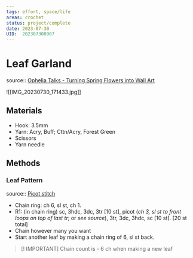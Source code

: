 ```yaml
---
tags: effort, space/life
areas: crochet
status: project/complete
date: 2023-07-30
UID:  202307300907
---
```


# Leaf Garland
source:: [Ophelia Talks - Turning Spring Flowers into Wall Art](https://youtu.be/mTRVA4n4LoM)

![[IMG_20230730_171433.jpg]]

## Materials
- Hook: 3.5mm
- Yarn: Acry, Buff; Cttn/Acry, Forest Green
- Scissors
- Yarn needle

## Methods

### Leaf Pattern
source:: [Picot stitch](https://youtu.be/WawpDkviwnI)

- Chain ring: ch 6, sl st, ch 1.
- R1: (in chain ring) sc, 3hdc, 3dc, 3tr [10 st], picot (*ch 3, sl st to front loops on top of last tr*; or *see source*), 3tr, 3dc, 3hdc, sc [10 st]. [20 st total]
- Chain however many you want
- Start another leaf by making a chain ring of 6, sl st back.

> [! IMPORTANT]
>  Chain count is - 6 ch when making a new leaf
